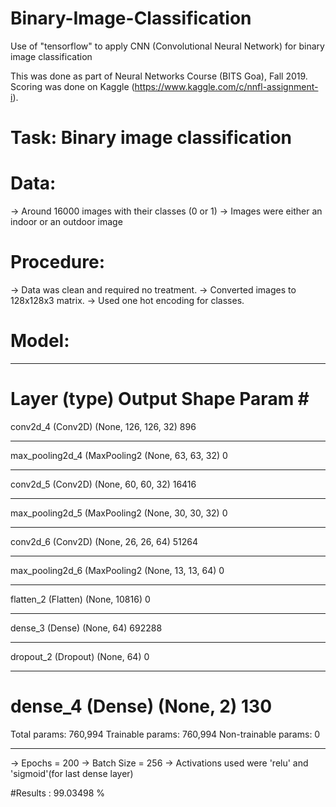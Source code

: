 # Binary-Image-Classification
Use of "tensorflow" to apply CNN (Convolutional Neural Network) for binary image classification

This was done as part of Neural Networks Course (BITS Goa), Fall 2019. Scoring was done on Kaggle 
(https://www.kaggle.com/c/nnfl-assignment-i).

# Task: Binary image classification

# Data: 
-> Around 16000 images with their classes (0 or 1)
-> Images were either an indoor or an outdoor image

# Procedure:
-> Data was clean and required no treatment.
-> Converted images to 128x128x3 matrix.
-> Used one hot encoding for classes.

# Model:
_________________________________________________________________
Layer (type)                 Output Shape              Param #   
=================================================================
conv2d_4 (Conv2D)            (None, 126, 126, 32)      896       
_________________________________________________________________
max_pooling2d_4 (MaxPooling2 (None, 63, 63, 32)        0         
_________________________________________________________________
conv2d_5 (Conv2D)            (None, 60, 60, 32)        16416     
_________________________________________________________________
max_pooling2d_5 (MaxPooling2 (None, 30, 30, 32)        0         
_________________________________________________________________
conv2d_6 (Conv2D)            (None, 26, 26, 64)        51264     
_________________________________________________________________
max_pooling2d_6 (MaxPooling2 (None, 13, 13, 64)        0         
_________________________________________________________________
flatten_2 (Flatten)          (None, 10816)             0         
_________________________________________________________________
dense_3 (Dense)              (None, 64)                692288    
_________________________________________________________________
dropout_2 (Dropout)          (None, 64)                0         
_________________________________________________________________
dense_4 (Dense)              (None, 2)                 130       
=================================================================
Total params: 760,994
Trainable params: 760,994
Non-trainable params: 0
_________________________________________________________________


-> Epochs = 200
-> Batch Size = 256
-> Activations used were 'relu' and 'sigmoid'(for last dense layer)

#Results : 99.03498 %
